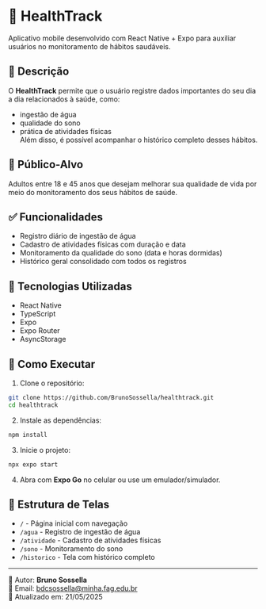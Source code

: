 # 📱 HealthTrack

Aplicativo mobile desenvolvido com React Native + Expo para auxiliar usuários no monitoramento de hábitos saudáveis.

## 🧠 Descrição

O **HealthTrack** permite que o usuário registre dados importantes do seu dia a dia relacionados à saúde, como:

- ingestão de água
- qualidade do sono
- prática de atividades físicas  
  Além disso, é possível acompanhar o histórico completo desses hábitos.

## 🎯 Público-Alvo

Adultos entre 18 e 45 anos que desejam melhorar sua qualidade de vida por meio do monitoramento dos seus hábitos de saúde.

## ✅ Funcionalidades

- Registro diário de ingestão de água
- Cadastro de atividades físicas com duração e data
- Monitoramento da qualidade do sono (data e horas dormidas)
- Histórico geral consolidado com todos os registros

## 🧰 Tecnologias Utilizadas

- React Native
- TypeScript
- Expo
- Expo Router
- AsyncStorage

## 🚀 Como Executar

1. Clone o repositório:

```bash
git clone https://github.com/BrunoSossella/healthtrack.git
cd healthtrack
```

2. Instale as dependências:

```bash
npm install
```

3. Inicie o projeto:

```bash
npx expo start
```

4. Abra com **Expo Go** no celular ou use um emulador/simulador.

## 🧪 Estrutura de Telas

- `/` - Página inicial com navegação
- `/agua` - Registro de ingestão de água
- `/atividade` - Cadastro de atividades físicas
- `/sono` - Monitoramento do sono
- `/historico` - Tela com histórico completo

---

👤 Autor: **Bruno Sossella**  
📧 Email: bdcsossella@minha.fag.edu.br  
📆 Atualizado em: 21/05/2025
